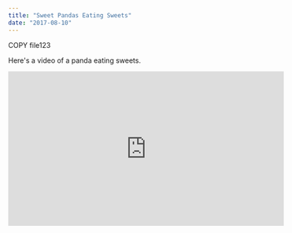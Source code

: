 ```yaml
---
title: "Sweet Pandas Eating Sweets"
date: "2017-08-10"
---
```


COPY file123

Here's a video of a panda eating sweets.

<iframe width="560" height="315" src="https://www.youtube.com/embed/4n0xNbfJLR8" frameborder="0" allowfullscreen></iframe>